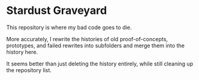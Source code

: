 # Stardust Graveyard

This repository is where my bad code goes to die.

More accurately, I rewrite the histories of old proof-of-concepts, prototypes, and failed rewrites into subfolders and merge them into the history here.

It seems better than just deleting the history entirely, while still cleaning up the repository list.
